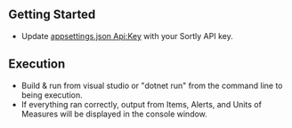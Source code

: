 ## Getting Started

- Update [appsettings.json Api:Key](/src/Sortly.Examples/Console/HelloWorld/appsettings.json) with your Sortly API key.

## Execution

- Build & run from visual studio or "dotnet run" from the command line to being execution.
- If everything ran correctly, output from Items, Alerts, and Units of Measures will be displayed in the console window.